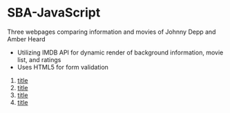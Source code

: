# SBA-JavaScript
Three webpages comparing information and movies of Johnny Depp and Amber Heard
- Utilizing IMDB API for dynamic render of background information, movie list, and ratings
- Uses HTML5 for form validation

1. [title](https://www.example.com)
2. [title](https://www.example.com)
3. [title](https://www.example.com)
4. [title](https://www.example.com)
